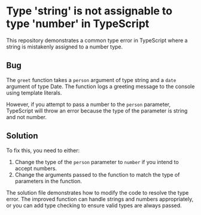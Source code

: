# Type 'string' is not assignable to type 'number' in TypeScript
This repository demonstrates a common type error in TypeScript where a string is mistakenly assigned to a number type.

## Bug
The `greet` function takes a `person` argument of type string and a `date` argument of type Date. The function logs a greeting message to the console using template literals.

However, if you attempt to pass a number to the `person` parameter, TypeScript will throw an error because the type of the parameter is string and not number.

## Solution
To fix this, you need to either:

1. Change the type of the `person` parameter to `number` if you intend to accept numbers.
2. Change the arguments passed to the function to match the type of parameters in the function.

The solution file demonstrates how to modify the code to resolve the type error.  The improved function can handle strings and numbers appropriately, or you can add type checking to ensure valid types are always passed.